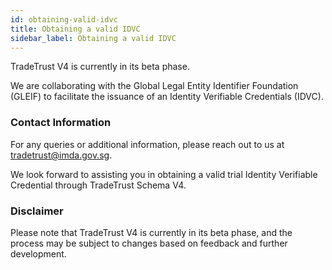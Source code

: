 ```yaml
---
id: obtaining-valid-idvc
title: Obtaining a valid IDVC
sidebar_label: Obtaining a valid IDVC
---
```


TradeTrust V4 is currently in its beta phase.

We are collaborating with the Global Legal Entity Identifier Foundation (GLEIF) to facilitate the issuance of an Identity Verifiable Credentials (IDVC).

### Contact Information

For any queries or additional information, please reach out to us at tradetrust@imda.gov.sg.

We look forward to assisting you in obtaining a valid trial Identity Verifiable Credential through TradeTrust Schema V4.

### Disclaimer

Please note that TradeTrust V4 is currently in its beta phase, and the process may be subject to changes based on feedback and further development.
